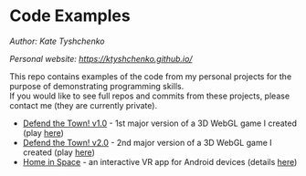 # Code Examples
_Author: Kate Tyshchenko_  

_Personal website: https://ktyshchenko.github.io/_

This repo contains examples of the code from my personal projects for the purpose of demonstrating programming skills.  
If you would like to see full repos and commits from these projects, please contact me (they are currently private).  

- [Defend the Town! v1.0]() - 1st major version of a 3D WebGL game I created (play [here](https://connect.unity.com/mg/other/defend-the-town))
- [Defend the Town! v2.0]() - 2nd major version of a 3D WebGL game I created (play [here](https://connect.unity.com/mg/other/defend-the-town-v2-0))
- [Home in Space]() - an interactive VR app for Android devices (details [here](https://ktyshchenko.github.io/homeinspace.html))

